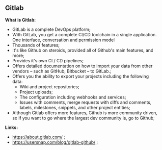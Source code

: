 ## Gitlab

**What is Gitlab:**

- GitLab is a complete DevOps platform;
- With GitLab, you get a complete CI/CD toolchain in a single application. One interface, conversation and permission model
- Thousands of features;
- It's like Github on steroids, provided all of Github's main features, and more;
- Provides it's own CI / CD pipelines;
- Offers detailed documentation on how to import your data from other vendors – such as GitHub, Bitbucket – to GitLab.;
- Offers you the ability to export your projects including the following data:
  - Wiki and project repositories;
  - Project uploads;
  - The configuration including webhooks and services;
  - Issues with comments, merge requests with diffs and comments, labels, milestones, snippets, and other project entities;
- Although Gitlab offers more features, Github is more community driven, so if you want to go where the largest dev community is, go to Github;

**Links:**

- https://about.gitlab.com/ ;
- https://usersnap.com/blog/gitlab-github/ ;
